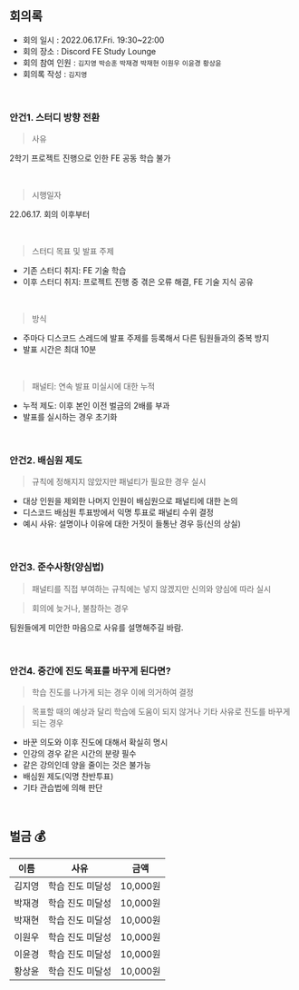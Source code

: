 ## 회의록

- 회의 일시 : 2022.06.17.Fri. 19:30~22:00
- 회의 장소 : Discord FE Study Lounge
- 회의 참여 인원 : `김지영` `박승훈` `박재경` `박재현` `이원우` `이윤경` `황상윤`
- 회의록 작성 : `김지영`

<br>

### 안건1. 스터디 방향 전환

> 사유

2학기 프로젝트 진행으로 인한 FE 공동 학습 불가

<br>

> 시행일자

22.06.17. 회의 이후부터

<br>

> 스터디 목표 및 발표 주제

- 기존 스터디 취지: FE 기술 학습
- 이후 스터디 취지: 프로젝트 진행 중 겪은 오류 해결, FE 기술 지식 공유

<br>

> 방식

- 주마다 디스코드 스레드에 발표 주제를 등록해서 다른 팀원들과의 중복 방지
- 발표 시간은 최대 10분

<br>

> 패널티: 연속 발표 미실시에 대한 누적

- 누적 제도: 이후 본인 이전 벌금의 2배를 부과
- 발표를 실시하는 경우 초기화

<br>

### 안건2. 배심원 제도

> 규칙에 정해지지 않았지만 패널티가 필요한 경우 실시

- 대상 인원을 제외한 나머지 인원이 배심원으로 패널티에 대한 논의
- 디스코드 배심원 투표방에서 익명 투표로 패널티 수위 결정
- 예시 사유: 설명이나 이유에 대한 거짓이 들통난 경우 등(신의 상실)

<br>

### 안건3. 준수사항(양심법)

> 패널티를 직접 부여하는 규칙에는 넣지 않겠지만 신의와 양심에 따라 실시

> 회의에 늦거나, 불참하는 경우

팀원들에게 미안한 마음으로 사유를 설명해주길 바람.

<br>

### 안건4. 중간에 진도 목표를 바꾸게 된다면?

> 학습 진도를 나가게 되는 경우 이에 의거하여 결정

> 목표할 때의 예상과 달리 학습에 도움이 되지 않거나 기타 사유로 진도를 바꾸게 되는 경우

- 바꾼 의도와 이후 진도에 대해서 확실히 명시
- 인강의 경우 같은 시간의 분량 필수
- 같은 강의인데 양을 줄이는 것은 불가능
- 배심원 제도(익명 찬반투표)
- 기타 관습법에 의해 판단

<br>

## 벌금 :moneybag:

| 이름   | 사유                                                 | 금액     |
| ------ | ---------------------------------------------------- | -------- |
| 김지영 | 학습 진도 미달성                                     | 10,000원 |
| 박재경 | 학습 진도 미달성                                     | 10,000원 |
| 박재현 | 학습 진도 미달성                                     | 10,000원 |
| 이원우 | 학습 진도 미달성                                     | 10,000원 |
| 이윤경 | 학습 진도 미달성                                     | 10,000원 |
| 황상윤 | 학습 진도 미달성                                     | 10,000원 |